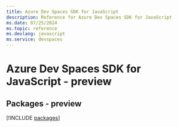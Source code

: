 ```yaml
---
title: Azure Dev Spaces SDK for JavaScript
description: Reference for Azure Dev Spaces SDK for JavaScript
ms.date: 07/25/2024
ms.topic: reference
ms.devlang: javascript
ms.service: devspaces
---
```

# Azure Dev Spaces SDK for JavaScript - preview
## Packages - preview
[!INCLUDE [packages](dev-spaces-index.md)]